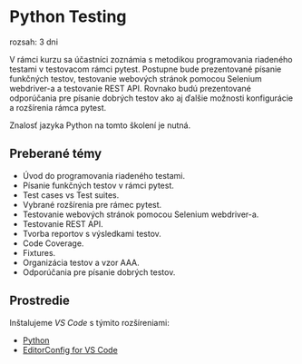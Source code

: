 # Python Testing

rozsah: 3 dni

V rámci kurzu sa účastníci zoznámia s metodikou programovania riadeného testami v testovacom rámci pytest. Postupne bude prezentované písanie funkčných testov, testovanie webových stránok pomocou Selenium webdriver-a a testovanie REST API. Rovnako budú prezentované odporúčania pre písanie dobrých testov ako aj ďalšie možnosti konfigurácie a rozšírenia rámca pytest.

Znalosť jazyka Python na tomto školení je nutná.

## Preberané témy

* Úvod do programovania riadeného testami.
* Písanie funkčných testov v rámci pytest.
* Test cases vs Test suites.
* Vybrané rozšírenia pre rámec pytest.
* Testovanie webových stránok pomocou Selenium webdriver-a.
* Testovanie REST API.
* Tvorba reportov s výsledkami testov.
* Code Coverage.
* Fixtures.
* Organizácia testov a vzor AAA.
* Odporúčania pre písanie dobrých testov.


## Prostredie

Inštalujeme *VS Code* s týmito rozšíreniami:

* [Python](https://marketplace.visualstudio.com/items?itemName=ms-python.python)
* [EditorConfig for VS Code](https://marketplace.visualstudio.com/items?itemName=EditorConfig.EditorConfig)
